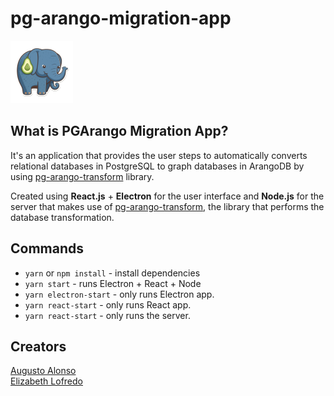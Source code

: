 # pg-arango-migration-app

<img src="https://github.com/elizabethlofredo/pg-arango-migration-app/blob/main/public/images/logo.png?raw=true" alt='app logo' width="100" height="100">

## What is PGArango Migration App?

It's an application that provides the user steps to automatically converts relational databases in PostgreSQL to graph databases in ArangoDB by using [pg-arango-transform](https://github.com/augusto1024/pg-arango-transform) library.

Created using **React.js** + **Electron** for the user interface and **Node.js** for the server that makes use of [pg-arango-transform](https://github.com/augusto1024/pg-arango-transform), the library that performs the database transformation.

## Commands

- `yarn` or `npm install` - install dependencies
- `yarn start` - runs Electron + React + Node
- `yarn electron-start` - only runs Electron app.
- `yarn react-start` - only runs React app.
- `yarn react-start` - only runs the server.

## Creators

[Augusto Alonso](https://github.com/augusto1024)  
[Elizabeth Lofredo](https://github.com/elizabethlofredo)
